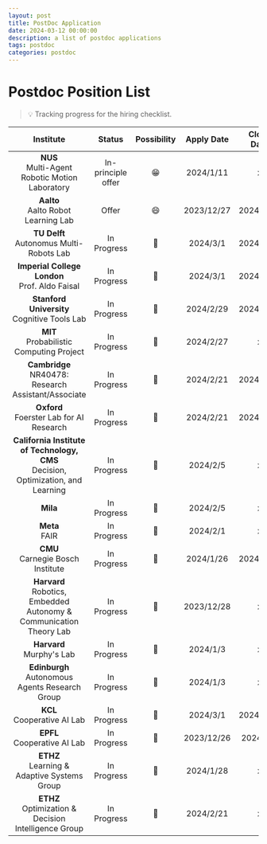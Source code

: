 ```yaml
---
layout: post
title: PostDoc Application
date: 2024-03-12 00:00:00
description: a list of postdoc applications
tags: postdoc
categories: postdoc
---
```

# Postdoc Position List


> :bulb: Tracking progress for the hiring checklist.



| **Institute** |  **Status** | **Possibility** |  **Apply Date** |  **Close Date** |  **Decision Date** |  **Link** |
|:-------------:|:-----------:|:------------------:|:---------:|:---------:|:---------:|:---------:|
|      **NUS** <br> Multi-Agent Robotic Motion Laboratory     |  In-principle offer  |        :grin:        | 2024/1/11 | x | x | [Link](https://www.marmotlab.org/prospective_students.html) |
|      **Aalto** <br> Aalto Robot Learning Lab     | Offer |        :smile:        | 2023/12/27 | 2024/1/14 | 2024/3/11 | [Link](https://fcai.fi/we-are-hiring) |
|      **TU Delft** <br> Autonomus Multi-Robots Lab      | In Progress |        :slightly_smiling_face:        | 2024/3/1 | 2024/3/25 | x | [Link](https://autonomousrobots.nl/vacancies/) |
|       **Imperial College London** <br> Prof. Aldo Faisal        |      In Progress       |      :slightly_smiling_face:              |     2024/3/1      | 2024/3/10 | x | [Link](https://www.linkedin.com/jobs/view/3829116406) |
|       **Stanford University** <br> Cognitive Tools Lab        |      In Progress       |      :slightly_smiling_face:              |     2024/2/29      | 2024/3/20 | 2024/4/20 | [Link](https://hai.stanford.edu/hai-postdoctoral-fellow-cognitively-inspired-ai-grounded-abstraction-learning-professor-judith-fan) |
|       **MIT** <br> Probabilistic Computing Project        |      In Progress       |      :slightly_smiling_face:              |     2024/2/27      | x | x | [Link](https://careers.peopleclick.com/careerscp/client_mit/external/jobDetails/jobDetail.html?jobPostId=26406&localeCode=en-us) |
|       **Cambridge** <br> NR40478: Research Assistant/Associate        |      In Progress       |      :slightly_smiling_face:              |     2024/2/21      | 2024/2/21 | x | [Link](https://hrsystems.admin.cam.ac.uk/recruit-ui/pages/secured/overview.xhtml) |
|       **Oxford** <br> Foerster Lab for AI Research        |      In Progress       |      :slightly_smiling_face:              |     2024/2/21      | 2024/2/28 | x | [Link](https://eng.ox.ac.uk/jobs/job-detail/?vacancyID=170810) |
|       **California Institute of Technology, CMS** <br> Decision, Optimization, and Learning        |      In Progress       |      :slightly_smiling_face:              |     2024/2/5      | x | x | [Link](https://www.cms.caltech.edu/about/positions/the-dolcit-postdoctoral-fellowship-program) |
|       **Mila**         |      In Progress       |      :slightly_smiling_face:              |     2024/2/5      | x | x | [Link](https://mila.in1touch.org/site/me/welcome?nav=sidebar) |
|       **Meta** <br> FAIR        |      In Progress       |      :slightly_smiling_face:              |     2024/2/1      | x | x | [Link](https://www.metacareers.com/profile/home) |
|       **CMU** <br> Carnegie Bosch Institute        |      In Progress       |      :slightly_smiling_face:              |     2024/1/26      | 2024/2/26 | 2024/3/20 | [Link](https://carnegiebosch.cmu.edu/fellowships/index.html) |
|       **Harvard** <br> Robotics, Embedded Autonomy & Communication Theory Lab        |      In Progress       |      :slightly_smiling_face:              |     2023/12/28      | x | x | [Link](https://academicpositions.harvard.edu/postings/13272) |
|       **Harvard** <br> Murphy's Lab        |      In Progress       |      :slightly_smiling_face:              |     2024/1/3      | x | x | [Link](https://people.seas.harvard.edu/~samurphy/) |
|       **Edinburgh** <br> Autonomous Agents Research Group        |      In Progress       |      :slightly_smiling_face:              |     2024/1/3      | x | x | [Link](https://concorsi.unict.it/concorsi/Profile) |
|       **KCL** <br> Cooperative AI Lab        |      In Progress       |      :slightly_smiling_face:              |     2024/3/1      | 2024/3/12 | x | [Link](https://www.kcl.ac.uk/jobs/084006-postdoc-research-associate-in-multi-agent-reinforcement-learning-and-foundation-models) |
|       **EPFL** <br> Cooperative AI Lab        |      In Progress       |      :slightly_smiling_face:              |     2023/12/26      | 2024/3/1 | x | [Link](https://ellis.eu/jobs/postdoc-in-multi-agent-reinforcement-learning-for-robotic-construction) |
|       **ETHZ** <br> Learning & Adaptive Systems Group        |      In Progress       |      :slightly_smiling_face:              |     2024/1/28      | x | x | [Link](https://las.inf.ethz.ch/openings) |
|       **ETHZ** <br> Optimization & Decision Intelligence Group        |      In Progress       |      :slightly_smiling_face:              |     2024/2/21      | x | x | [Link](https://odi.inf.ethz.ch/openings) |
